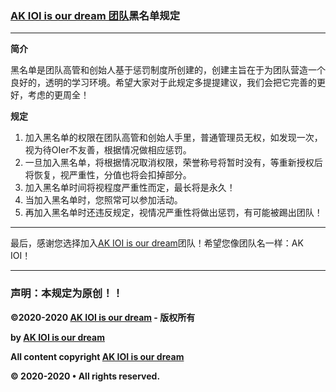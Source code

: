 ### **[AK IOI is our dream 团队](https://www.luogu.com.cn/team/26384)黑名单规定**

---

**简介**

黑名单是团队高管和创始人基于惩罚制度所创建的，创建主旨在于为团队营造一个良好的，透明的学习环境。希望大家对于此规定多提提建议，我们会把它完善的更好，考虑的更周全！

**规定**

1. 加入黑名单的权限在团队高管和创始人手里，普通管理员无权，如发现一次，视为待OIer不友善，根据情况做相应惩罚。
1. 一旦加入黑名单，将根据情况取消权限，荣誉称号将暂时没有，等重新授权后将恢复，视严重性，分值也将会扣掉部分。
1. 加入黑名单时间将视程度严重性而定，最长将是永久！
1. 当加入黑名单时，您照常可以参加活动。
1. 再加入黑名单时还违反规定，视情况严重性将做出惩罚，有可能被踢出团队！

---

最后，感谢您选择加入[AK IOI is our dream](https://www.luogu.com.cn/team/26384)团队！希望您像团队名一样：AK IOI！

---

### 声明：本规定为原创！！

**©2020-2020 [AK IOI is our dream](https://www.luogu.com.cn/team/26384) - 版权所有**

**by [AK IOI is our dream](https://www.luogu.com.cn/team/26384)**

**All content copyright [AK IOI is our dream](https://www.luogu.com.cn/team/26384)**

**© 2020-2020 • All rights reserved.**
